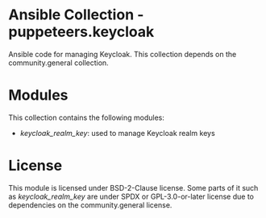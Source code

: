 # Ansible Collection - puppeteers.keycloak

Ansible code for managing Keycloak. This collection depends on the
community.general collection.

# Modules

This collection contains the following modules:

* *keycloak_realm_key*: used to manage Keycloak realm keys

# License

This module is licensed under BSD-2-Clause license. Some parts of it such as
*keycloak_realm_key* are under SPDX or GPL-3.0-or-later license due to
dependencies on the community.general license.
